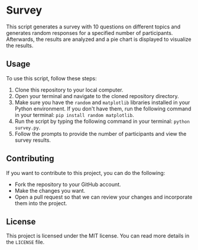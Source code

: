 # Survey

This script generates a survey with 10 questions on different topics and generates random responses for a specified number of participants. Afterwards, the results are analyzed and a pie chart is displayed to visualize the results.

## Usage

To use this script, follow these steps:

1. Clone this repository to your local computer.
2. Open your terminal and navigate to the cloned repository directory.
3. Make sure you have the `random` and `matplotlib` libraries installed in your Python environment. If you don't have them, run the following command in your terminal: `pip install random matplotlib`.
4. Run the script by typing the following command in your terminal: `python survey.py`.
5. Follow the prompts to provide the number of participants and view the survey results.

## Contributing

If you want to contribute to this project, you can do the following:

- Fork the repository to your GitHub account.
- Make the changes you want.
- Open a pull request so that we can review your changes and incorporate them into the project.

## License

This project is licensed under the MIT license. You can read more details in the `LICENSE` file.
